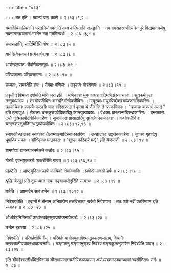 +++
title = "०८३"

+++
तत इति । काल्यं प्रातः काले  ॥  २।८३।१,२  ॥   

  

यथाविधिकल्पितानि भरतनियोगमनातिक्रम्य कल्पितानि सन्नद्धानि । नवनागसहस्राणीत्यनेन पुरे विद्यमानगजेषु नवनागसहस्रमात्रं भरतेन सह गतमित्यर्थः  ॥  २।८३।३,४  ॥   

  

समारूढानि, सादिभिरिति शेषः  ॥  २।८३।५  ॥   

  

यानेनेत्येकवचनं प्रत्येकापेक्षया  ॥  २।८३।६  ॥   

  

आर्यसङ्घाताः त्रैवर्णिकसमूहाः  ॥  २।८३।७९  ॥   

  

परिष्वजानाः परिष्वजमानाः  ॥  २।८३।१०  ॥   

  

सम्मताः, रामस्येति शेषः । नैगमाः वणिजः । प्रकृतयः पौरश्रेणयः  ॥  २।८३।११  ॥   

  

प्रकृतीन् विभज्य दर्शयति मणिकारा इति । मणिकाराः मुक्तापद्मरागादिमणिसंस्कारकाः । सूत्रकर्मकृतः तन्तुवायादयः । शस्त्रोपजीविनः शस्त्रनिर्माणोपजीविनः । मायूरकाः मयूरपिच्छैश्छत्रव्यजनादिकारिणः । क्राकचिकाः क्रकचैः करपत्रैः चन्दनादिदारुदलनं कृत्वा ये जीवन्ति ते क्राकचिकाः । "क्रकचः करपत्रं स्यात् " इति हलायुधः । रोचकाः दन्तकुड्यवेदिकादिषु कान्त्युत्पादकाः । वेधकाः दारुरत्नादिरन्ध्रकारिणः । दन्तकाराः दन्तैः पुत्रिकापीठशिबिकारिणः । सुधाकाराः प्रासादादिषु सुधालेपनकर्मकाराः । गन्धोपजीविनः चन्दनकस्तूर्यादिगन्धद्रव्योपजीविनः  ॥  २।८३।१२,१३  ॥   

  

स्नापकोच्छादकाः स्नापकाः तैलाभ्यङ्गादिस्नानकारिणः । उच्छादकाः उद्वर्त्तनकारिणः । धूपकाः गृहादिषु धूपादिवासकाः । शौण्डिकाः मद्यकाराः । "शुण्डा करिकरे मद्ये" इति वैजयन्ती  ॥  २।८३।१४  ॥   

  

ग्रामघोषाः ग्रामस्थजनमेलने कर्तारः  ॥  २।८३।१५  ॥   

  

गौरथैः वृषभयुक्तरथैः शकटैरिति यावत्  ॥  २।८३।१६,१७  ॥   

  

प्रहृष्टेति । प्रहृष्टमुदिताः प्रहर्षः कायिको रोमाञ्चादिः । प्रमोदो मानसो हर्षः  ॥  २।८३।१८  ॥   

  

श्रृङ्गिबेरपुरं प्रति दूरमध्वानं गत्वा गङ्गामासेदुरिति सम्बन्धः  ॥  २।८३।१९  ॥   

  

यत्रेति । अप्रमादेन सावधानेन  ॥  २।८३।२०२२  ॥   

  

निवेशयतेति । इदानीं मे सैन्यम् अभिप्रायेण तत्तदिच्छया सर्वतो निवेशयत । ततः श्वो नदीं प्रतरिष्याम इति सम्बन्धः  ॥  २।८३।२३  ॥   

  

और्ध्वदेहनिमित्तार्थं ऊर्ध्वभवदेहसुखप्रयोजनायेत्यर्थः  ॥  २।८३।२४  ॥   

  

छन्देन इच्छया  ॥  २।८३।२५  ॥   

  

निवेश्येति । परिवर्हशोभिनीम् । परिबर्हः यात्रोपयुक्तवेश्माद्युपकरणजातम्, विधानैः तत्तज्जातीयव्यवस्थाकल्पनाभिः । गङ्गामनु गङ्गमनुसृत्य निवेश्य गङ्गकूलानुसारेण निवेश्येति यावत्  ॥  २।८३।२६  ॥   

  

इति श्रीमहेश्वरतीर्थविरचितायां श्रीरामायणतत्त्वदीपिकाख्यायाम् अयोध्याकाण्डव्याख्यायां त्र्यशीतितमः सर्गः  ॥  २।८३  ॥   

  

  

